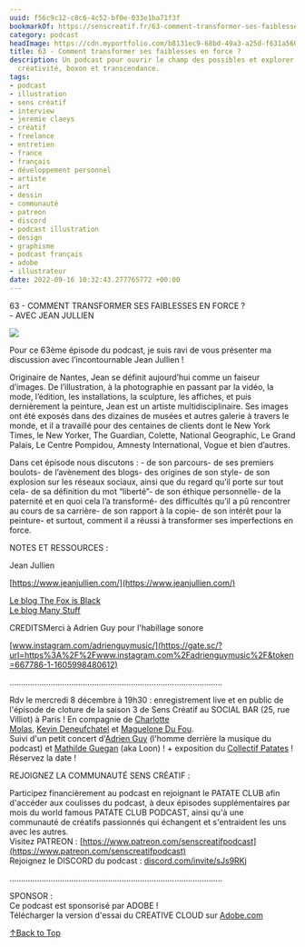 ```yaml
---
uuid: f56c9c12-c8c6-4c52-bf0e-033e1ba71f3f
bookmarkOf: https://senscreatif.fr/63-comment-transformer-ses-faiblesses-en-force
category: podcast
headImage: https://cdn.myportfolio.com/b8131ec9-68bd-49a3-a25d-f631a560b510/9c61de0c-4b6a-4e65-a057-1be3ef523e3a_rwc_0x0x400x400x400.jpeg?h=c0141edbf19e8d7034c587082ae62bb6
title: 63 - Comment transformer ses faiblesses en force ?
description: Un podcast pour ouvrir le champ des possibles et explorer les liens entre
  créativité, boxon et transcendance.
tags:
- podcast
- illustration
- sens créatif
- interview
- jeremie claeys
- créatif
- freelance
- entretien
- france
- français
- développement personnel
- artiste
- art
- dessin
- communauté
- patreon
- discord
- podcast illustration
- design
- graphisme
- podcast français
- adobe
- illustrateur
date: 2022-09-16 10:32:43.277765772 +00:00
---
```


63 - COMMENT TRANSFORMER SES FAIBLESSES EN FORCE ?  
\- AVEC JEAN JULLIEN

![](https://cdn.myportfolio.com/b8131ec9-68bd-49a3-a25d-f631a560b510/d0c51d4d-d361-4827-867e-3077d07b3009_rw_1920.png?h=b06aec7027c766298e351a88134b872e)

Pour ce 63ème épisode du podcast, je suis ravi de vous présenter ma discussion avec l’incontournable Jean Jullien !

Originaire de Nantes, Jean se définit aujourd’hui comme un faiseur d’images. De l’illustration, à la photographie en passant par la vidéo, la mode, l’édition, les installations, la sculpture, les affiches, et puis dernièrement la peinture, Jean est un artiste multidisciplinaire. Ses images ont été exposés dans des dizaines de musées et autres galerie à travers le monde, et il a travaillé pour des centaines de clients dont le New York Times, le New Yorker, The Guardian, Colette, National Geographic, Le Grand Palais, Le Centre Pompidou, Amnesty International, Vogue et bien d’autres.

Dans cet épisode nous discutons : \- de son parcours- de ses premiers boulots- de l’avènement des blogs- des origines de son style- de son explosion sur les réseaux sociaux, ainsi que du regard qu’il porte sur tout cela- de sa définition du mot “liberté”- de son éthique personnelle- de la paternité et en quoi cela l’a transformé- des difficultés qu’il a pû rencontrer au cours de sa carrière- de son rapport à la copie- de son intérêt pour la peinture- et surtout, comment il a réussi à transformer ses imperfections en force.

NOTES ET RESSOURCES :

Jean Jullien

  
[https://www.jeanjullien.com/](https://www.jeanjullien.com/)  
  
[Le blog The Fox is Black](https://www.thefoxisblack.com/)  
[Le blog Many Stuff](http://www.manystuff.org/)

CREDITSMerci à Adrien Guy pour l'habillage sonore

[www.instagram.com/adrienguymusic/](https://gate.sc/?url=https%3A%2F%2Fwww.instagram.com%2Fadrienguymusic%2F&token=667786-1-1605998480612)

.............................................................................................

Rdv le mercredi 8 décembre à 19h30 : enregistrement live et en public de l'épisode de cloture de la saison 3 de Sens Créatif au SOCIAL BAR (25, rue Villiot) à Paris ! En compagnie de [Charlotte Molas](https://www.instagram.com/charlottemolas/), [Kevin Deneufchatel](https://www.instagram.com/k.deneufchatel/) et [Maguelone Du Fou](https://www.instagram.com/maguelone_du_fou/).  
Suivi d'un petit concert d'[Adrien Guy](https://www.instagram.com/adrienguymusic/) (l'homme derrière la musique du podcast) et [Mathilde Guegan](https://www.instagram.com/mathilde_guegan/) (aka Loon) ! + exposition du [Collectif Patates](https://collectif-patates.fr/) ! Réservez la date !

REJOIGNEZ LA COMMUNAUTÉ SENS CRÉATIF :

  
Participez financièrement au podcast en rejoignant le PATATE CLUB afin d'accéder aux coulisses du podcast, à deux épisodes supplémentaires par mois du world famous PATATE CLUB PODCAST, ainsi qu'à une communauté de créatifs passionnés qui échangent et s'entraident les uns avec les autres.  
Visitez PATREON : [https://www.patreon.com/senscreatifpodcast](https://www.patreon.com/senscreatifpodcast)  
Rejoignez le DISCORD du podcast : [discord.com/invite/sJs9RKj](https://discord.com/invite/sJs9RKj)

.............................................................................................

SPONSOR :   
Ce podcast est sponsorisé par ADOBE !  
Télécharger la version d'essai du CREATIVE CLOUD sur [Adobe.com](https://www.adobe.com/)

[↑Back to Top](#)

[](#)